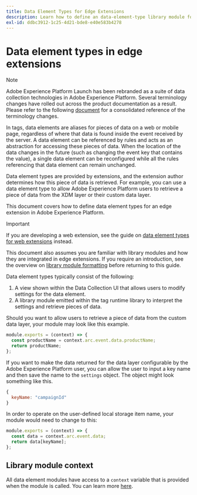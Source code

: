 ```yaml
---
title: Data Element Types for Edge Extensions
description: Learn how to define an data-element-type library module for a tag extension in an edge property.
exl-id: ddbc3912-1c25-4d21-bde8-e40e583b4278
---
```

# Data element types in edge extensions

>[!NOTE]
>
>Adobe Experience Platform Launch has been rebranded as a suite of data collection technologies in Adobe Experience Platform. Several terminology changes have rolled out across the product documentation as a result. Please refer to the following [document](../../term-updates.md) for a consolidated reference of the terminology changes.

In tags, data elements are aliases for pieces of data on a web or mobile page, regardless of where that data is found inside the event received by the server. A data element can be referenced by rules and acts as an abstraction for accessing these pieces of data. When the location of the data changes in the future (such as changing the event key that contains the value), a single data element can be reconfigured while all the rules referencing that data element can remain unchanged.

Data element types are provided by extensions, and the extension author determines how this piece of data is retrieved. For example, you can use a data element type to allow Adobe Experience Platform users to retrieve a piece of data from the XDM layer or their custom data layer.

This document covers how to define data element types for an edge extension in Adobe Experience Platform.

>[!IMPORTANT]
>
>If you are developing a web extension, see the guide on [data element types for web extensions](../web/data-element-types.md) instead.
>
>This document also assumes you are familiar with library modules and how they are integrated in edge extensions. If you require an introduction, see the overview on [library module formatting](./format.md) before returning to this guide.

Data element types typically consist of the following:

1. A view shown within the Data Collection UI that allows users to modify settings for the data element.
2. A library module emitted within the tag runtime library to interpret the settings and retrieve pieces of data.

Should you want to allow users to retrieve a piece of data from the custom data layer, your module may look like this example.

```js
module.exports = (context) => {
  const productName = context.arc.event.data.productName;
  return productName;
};
```

If you want to make the data returned for the data layer configurable by the Adobe Experience Platform user, you can allow the user to input a key name and then save the name to the `settings` object. The object might look something like this.

```js
{
  keyName: "campaignId"
}
```

In order to operate on the user-defined local storage item name, your module would need to change to this:

```js
module.exports = (context) => {
  const data = context.arc.event.data;
  return data[keyName];
};
```

## Library module context

All data element modules have access to a `context` variable that is provided when the module is called. You can learn more [here](./context.md).

